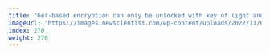 ```yaml
---
title: "Gel-based encryption can only be unlocked with key of light and heat"
imageUrl: "https://images.newscientist.com/wp-content/uploads/2022/11/03112353/SEI_132068485.jpg?width=600"
index: 270
weight: 270
---
```

